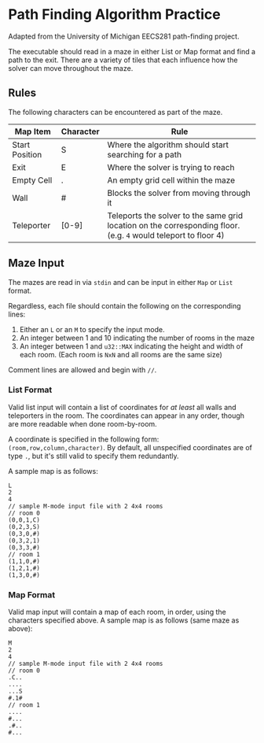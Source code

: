 # Path Finding Algorithm Practice
Adapted from the University of Michigan EECS281 path-finding project.

The executable should read in a maze in either List or Map format and find a
path to the exit. There are a variety of tiles that each influence how the
solver can move throughout the maze.

## Rules
The following characters can be encountered as part of the maze.

|Map Item|Character|Rule|
|---|---|---|
|Start Position|S|Where the algorithm should start searching for a path|
|Exit|E|Where the solver is trying to reach|
|Empty Cell|.|An empty grid cell within the maze|
|Wall|#|Blocks the solver from moving through it|
|Teleporter|[0-9]|Teleports the solver to the same grid location on the corresponding floor. (e.g. `4` would teleport to floor 4)|

## Maze Input
The mazes are read in via `stdin` and can be input in either `Map` or `List`
format.

Regardless, each file should contain the following on the corresponding lines:
1. Either an `L` or an `M` to specify the input mode.
2. An integer between 1 and 10 indicating the number of rooms in the maze
3. An integer between 1 and `u32::MAX` indicating the height and width of each
   room. (Each room is `NxN` and all rooms are the same size)

Comment lines are allowed and begin with `//`.

### List Format
Valid list input will contain a list of coordinates for _at least_ all walls
and teleporters in the room. The coordinates can appear in any order, though
are more readable when done room-by-room.

A coordinate is specified in the following form: `(room,row,column,character)`.
By default, all unspecified coordinates are of type `.`, but it's still valid
to specify them redundantly.

A sample map is as follows:

```
L
2
4
// sample M-mode input file with 2 4x4 rooms
// room 0
(0,0,1,C)
(0,2,3,S)
(0,3,0,#)
(0,3,2,1)
(0,3,3,#)
// room 1
(1,1,0,#)
(1,2,1,#)
(1,3,0,#)
```

### Map Format
Valid map input will contain a map of each room, in order, using the characters
specified above. A sample map is as follows (same maze as above):

```
M
2
4
// sample M-mode input file with 2 4x4 rooms
// room 0
.C..
....
...S
#.1#
// room 1
....
#...
.#..
#...
```
